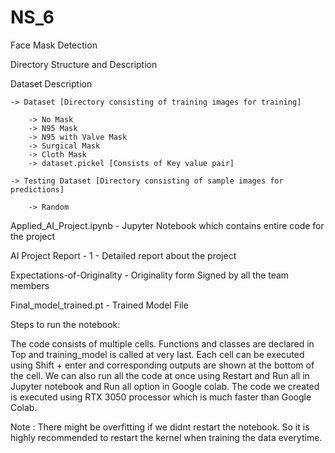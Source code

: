# NS_6
Face Mask Detection

Directory Structure and Description

Dataset Description

	-> Dataset [Directory consisting of training images for training]

		-> No Mask
		-> N95 Mask
		-> N95 with Valve Mask
		-> Surgical Mask
		-> Cloth Mask 
		-> dataset.pickel [Consists of Key value pair]

	-> Testing Dataset [Directory consisting of sample images for predictions]

		-> Random



Applied_AI_Project.ipynb 	- Jupyter Notebook which contains entire code for the project

AI Project Report - 1 		- Detailed report about the project 

Expectations-of-Originality 	- Originality form Signed by all the team members

Final_model_trained.pt 		- Trained Model File 

Steps to run the notebook:

The code consists of multiple cells. Functions and classes are declared in Top and training_model is called at very last. Each cell can be executed using Shift + enter and
corresponding outputs are shown at the bottom of the cell. We can also run all the code at once using Restart and Run all in Jupyter notebook and Run all option in Google
colab. The code we created is executed using RTX 3050 processor which is much faster than Google Colab. 

Note : There might be overfitting if we didnt restart the notebook. So it is highly recommended to restart the kernel when training the data everytime.
